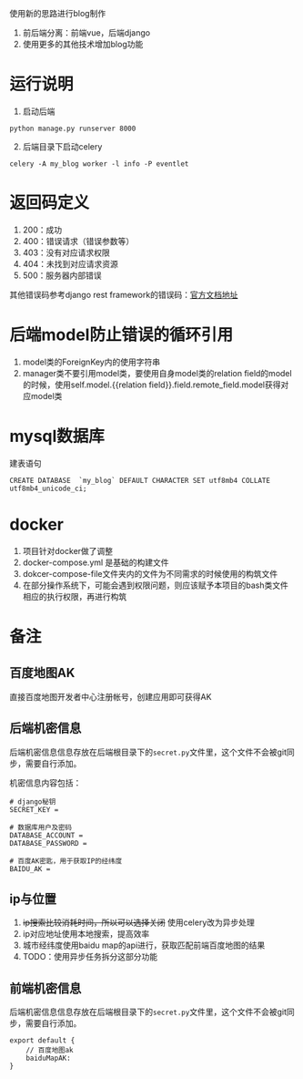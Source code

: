 使用新的思路进行blog制作

1. 前后端分离：前端vue，后端django
2. 使用更多的其他技术增加blog功能

# 运行说明

1. 启动后端
```
python manage.py runserver 8000
```
2. 后端目录下启动celery
```
celery -A my_blog worker -l info -P eventlet
```



# 返回码定义

1. 200：成功
2. 400：错误请求（错误参数等）
3. 403：没有对应请求权限
4. 404：未找到对应请求资源
5. 500：服务器内部错误

其他错误码参考django rest framework的错误码：[官方文档地址](https://www.django-rest-framework.org/api-guide/status-codes/)

# 后端model防止错误的循环引用

1. model类的ForeignKey内的使用字符串
2. manager类不要引用model类，要使用自身model类的relation field的model的时候，使用self.model.{{relation field}}.field.remote_field.model获得对应model类

# mysql数据库

建表语句
```
CREATE DATABASE  `my_blog` DEFAULT CHARACTER SET utf8mb4 COLLATE utf8mb4_unicode_ci;
```

# docker

1. 项目针对docker做了调整
2. docker-compose.yml 是基础的构建文件
3. dokcer-compose-file文件夹内的文件为不同需求的时候使用的构筑文件
4. 在部分操作系统下，可能会遇到权限问题，则应该赋予本项目的bash类文件相应的执行权限，再进行构筑

# 备注
## 百度地图AK
直接百度地图开发者中心注册帐号，创建应用即可获得AK

## 后端机密信息
后端机密信息信息存放在后端根目录下的`secret.py`文件里，这个文件不会被git同步，需要自行添加。

机密信息内容包括：
```
# django秘钥
SECRET_KEY = 

# 数据库用户及密码
DATABASE_ACCOUNT = 
DATABASE_PASSWORD = 

# 百度AK密匙，用于获取IP的经纬度
BAIDU_AK = 
```

## ip与位置
1. ~~ip搜索比较消耗时间，所以可以选择关闭~~ 使用celery改为异步处理
2. ip对应地址使用本地搜索，提高效率
3. 城市经纬度使用baidu map的api进行，获取匹配前端百度地图的结果
4. TODO：使用异步任务拆分这部分功能

## 前端机密信息
后端机密信息信息存放在后端根目录下的`secret.py`文件里，这个文件不会被git同步，需要自行添加。

```
export default {
	// 百度地图ak
    baiduMapAK: 
}
```
